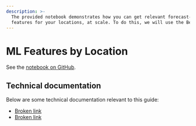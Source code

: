 ```yaml
---
description: >-
  The provided notebook demonstrates how you can get relevant forecast-ready
  features for your locations, at scale. To do this, we will use the Beam API.
---
```


# ML Features by Location

See the [notebook on GitHub](https://github.com/predicthq/phq-data-science-docs/blob/master/demand-forecasting-with-events/get-list-of-important-features-by-location-with-beam-api.ipynb).

## Technical documentation

Below are some technical documentation relevant to this guide:

* [Broken link](broken-reference "mention")
* [Broken link](broken-reference "mention")
